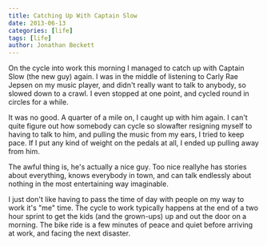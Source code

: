 ```yaml
---
title: Catching Up With Captain Slow
date: 2013-06-13
categories: [life]
tags: [life]
author: Jonathan Beckett
---
```


On the cycle into work this morning I managed to catch up with Captain Slow (the new guy) again. I was in the middle of listening to Carly Rae Jepsen on my music player, and didn't really want to talk to anybody, so slowed down to a crawl. I even stopped at one point, and cycled round in circles for a while.

It was no good. A quarter of a mile on, I caught up with him again. I can't quite figure out how somebody can cycle so slowafter resigning myself to having to talk to him, and pulling the music from my ears, I tried to keep pace. If I put any kind of weight on the pedals at all, I ended up pulling away from him.

The awful thing is, he's actually a nice guy. Too nice reallyhe has stories about everything, knows everybody in town, and can talk endlessly about nothing in the most entertaining way imaginable.

I just don't like having to pass the time of day with people on my way to work it's "me" time. The cycle to work typically happens at the end of a two hour sprint to get the kids (and the grown-ups) up and out the door on a morning. The bike ride is a few minutes of peace and quiet before arriving at work, and facing the next disaster.